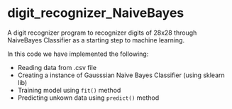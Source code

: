 # digit_recognizer_NaiveBayes
A digit recognizer program to recognizer digits of 28x28 through NaiveBayes Classifier as a starting step to machine learning.

In this code we have implemented the following:
- Reading data from .csv file
- Creating a instance of Gausssian Naive Bayes Classifier (using sklearn lib)
- Training model using `fit()` method
- Predicting unkown data using `predict()` method
